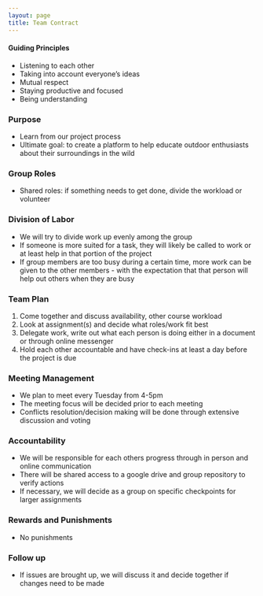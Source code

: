 ```yaml
---
layout: page
title: Team Contract
---
```


#### Guiding Principles
- Listening to each other 
- Taking into account everyone’s ideas 
- Mutual respect 
- Staying productive and focused 
- Being understanding  

### Purpose
- Learn from our project process 
- Ultimate goal: to create a platform to help educate outdoor enthusiasts about their surroundings in the wild   

### Group Roles
- Shared roles: if something needs to get done, divide the workload or volunteer  

### Division of Labor 
- We will try to divide work up evenly among the group
- If someone is more suited for a task, they will likely be called to work or at least help in that portion of the project 
- If group members are too busy during a certain time, more work can be given to the other members - with the expectation that that person will help out others when they are busy  

### Team Plan
1. Come together and discuss availability, other course workload
2. Look at assignment(s) and decide what roles/work fit best 
3. Delegate work, write out what each person is doing either in a document or through online messenger 
4. Hold each other accountable and have check-ins at least a day before the project is due  

### Meeting Management 
- We plan to meet every Tuesday from 4-5pm
- The meeting focus will be decided prior to each meeting
- Conflicts resolution/decision making will be done through extensive discussion and voting    

### Accountability 
- We will be responsible for each others progress through in person and online communication
- There will be shared access to a google drive and group repository to verify actions
- If necessary, we will decide as a group on specific checkpoints for larger assignments   

### Rewards and Punishments 
- No punishments  

### Follow up
- If issues are brought up, we will discuss it and decide together if changes need to be made
